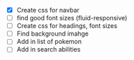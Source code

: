 - [x] Create css for navbar
- [ ] find good font sizes (fluid-responsive)
- [ ] Create css for headings, font sizes
- [ ] Find background imahge
- [ ] Add in list of pokemon
- [ ] Add in search abilities
